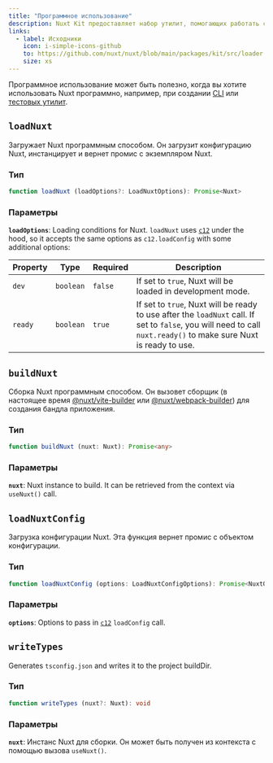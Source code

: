 ```yaml
---
title: "Программное использование"
description: Nuxt Kit предоставляет набор утилит, помогающих работать с Nuxt программно. Эти функции позволяют загружать Nuxt, собирать Nuxt и загружать конфигурацию Nuxt.
links:
  - label: Исходники
    icon: i-simple-icons-github
    to: https://github.com/nuxt/nuxt/blob/main/packages/kit/src/loader
    size: xs
---
```


Программное использование может быть полезно, когда вы хотите использовать Nuxt программно, например, при создании [CLI](https://github.com/nuxt/cli) или [тестовых утилит](https://github.com/nuxt/nuxt/tree/main/packages/test-utils).

## `loadNuxt`

Загружает Nuxt программным способом. Он загрузит конфигурацию Nuxt, инстанцирует и вернет промис с экземпляром Nuxt.

### Тип

```ts
function loadNuxt (loadOptions?: LoadNuxtOptions): Promise<Nuxt>
```

### Параметры

**`loadOptions`**: Loading conditions for Nuxt. `loadNuxt` uses [`c12`](https://github.com/unjs/c12) under the hood, so it accepts the same options as `c12.loadConfig` with some additional options:

| Property | Type      | Required | Description                                                                                                                                                       |
| -------- | --------- | -------- | ----------------------------------------------------------------------------------------------------------------------------------------------------------------- |
| `dev`    | `boolean` | `false`  | If set to `true`, Nuxt will be loaded in development mode.                                                                                                        |
| `ready`  | `boolean` | `true`   | If set to `true`, Nuxt will be ready to use after the `loadNuxt` call. If set to `false`, you will need to call `nuxt.ready()` to make sure Nuxt is ready to use. |

## `buildNuxt`

Сборка Nuxt программным способом. Он вызовет сборщик (в настоящее время [@nuxt/vite-builder](https://github.com/nuxt/nuxt/tree/main/packages/vite) или [@nuxt/webpack-builder](https://github.com/nuxt/nuxt/tree/main/packages/webpack)) для создания бандла приложения.

### Тип

```ts
function buildNuxt (nuxt: Nuxt): Promise<any>
```

### Параметры

**`nuxt`**: Nuxt instance to build. It can be retrieved from the context via `useNuxt()` call.

## `loadNuxtConfig`

Загрузка конфигурации Nuxt. Эта функция вернет промис с объектом конфигурации.

### Тип

```ts
function loadNuxtConfig (options: LoadNuxtConfigOptions): Promise<NuxtOptions>
```

### Параметры

**`options`**: Options to pass in [`c12`](https://github.com/unjs/c12#options) `loadConfig` call.

## `writeTypes`

Generates `tsconfig.json` and writes it to the project buildDir.

### Тип

```ts
function writeTypes (nuxt?: Nuxt): void
```

### Параметры

**`nuxt`**: Инстанс Nuxt для сборки. Он может быть получен из контекста с помощью вызова `useNuxt()`.
